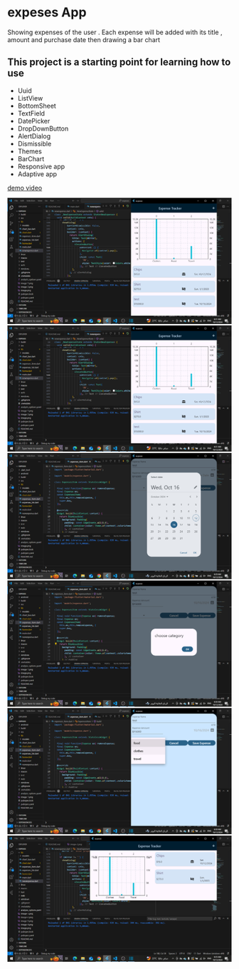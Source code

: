 # expeses App

Showing expenses of the  user . Each expense will be added with its title , amount and purchase date then drawing a bar chart 

## This project is a starting point for learning how to use
- Uuid 
- ListView 
- BottomSheet 
- TextField 
- DatePicker 
- DropDownButton 
- AlertDialog
- Dismissible
- Themes
- BarChart
- Responsive app
- Adaptive app

[demo video](https://drive.google.com/file/d/1oLWMC8Pt4OPwgWSgZe2whozIJO9dtTx1/view?usp=drive_link)

![alt text](image-2.png)
![alt text](image-4.png)
![alt text](image-1.png)
![alt text](image-3.png)
![alt text](image.png)
![alt text](image-5.png)
